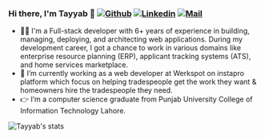 ### Hi there, I'm Tayyab 👋 [![Github](https://img.shields.io/github/followers/tayyab-razzaq?label=Follow&style=social)](https://github.com/tayyab-razzaq) [![Linkedin](https://img.shields.io/badge/linkedin-%230077B5.svg?&style=for-the-badge&logo=linkedin&logoColor=white)](https://www.linkedin.com/in/tayyab-razzaq/) [![Mail](https://img.shields.io/badge/-razzaqmtayyab@gmail.com-gray?style=flat-square&logo=gmail&logoColor=red&link=)](mailto:razzaqmtayyab@gmail.com)

 
- 🙎‍♂️ I'm a Full-stack developer with 6+ years of experience in building, managing, deploying, and architecting web applications. During my development career, I got a chance to work in various domains like enterprise resource planning (ERP), applicant tracking systems (ATS), and home services marketplace.
- 🔭 I’m currently working as a web developer at Werkspot on instapro platform which focus on helping tradespeople get the work they want & homeowners hire the tradespeople they need.
- 👉 I’m a computer science graduate from Punjab University College of Information Technology Lahore.

![Tayyab's stats](https://github-readme-stats.vercel.app/api?username=tayyab-razzaq&show_icons=true)
